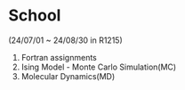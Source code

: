 # School

(24/07/01 ~ 24/08/30 in R1215) 

1. Fortran assignments
2. Ising Model - Monte Carlo Simulation(MC)
3. Molecular Dynamics(MD)
